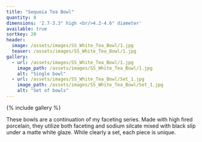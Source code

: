 ```yaml
---
title: "Sequoia Tea Bowl"
quantity: 8
dimensions: '2.7-3.3" high <br/>4.2-4.6" diameter'
available: true
sortkey: 20
header:
  image: /assets/images/SS_White_Tea_Bowl/1.jpg
  teaser: /assets/images/SS_White_Tea_Bowl/1.jpg
gallery:
  - url: /assets/images/SS_White_Tea_Bowl/1.jpg
    image_path: /assets/images/SS_White_Tea_Bowl/1.jpg
    alt: "Single bowl"
  - url: /assets/images/SS_White_Tea_Bowl/Set_1.jpg
    image_path: /assets/images/SS_White_Tea_Bowl/Set_1.jpg
    alt: "Set of bowls"
---
```


{% include gallery %}

These bowls are a continuation of my faceting series.  Made with high fired porcelain, they utilize both faceting and sodium silcate mixed with black slip under a matte white glaze.  While clearly a set, each piece is unique.

